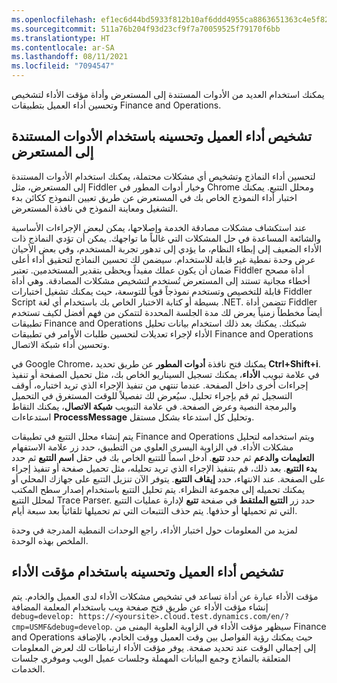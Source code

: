 ```yaml
---
ms.openlocfilehash: ef1ec6d44bd5933f812b10af6ddd4955ca8863651363c4e5f8253d23460c5ad3
ms.sourcegitcommit: 511a76b204f93d23cf9f7a70059525f79170f6bb
ms.translationtype: HT
ms.contentlocale: ar-SA
ms.lasthandoff: 08/11/2021
ms.locfileid: "7094547"
---
```


يمكنك استخدام العديد من الأدوات المستندة إلى المستعرض وأداة مؤقت الأداء لتشخيص وتحسين أداء العميل بتطبيقات Finance and Operations.

## <a name="diagnose-and-optimize-client-performance-by-using-browser-based-tools"></a>تشخيص أداء العميل وتحسينه باستخدام الأدوات المستندة إلى المستعرض 

لتحسين أداء النماذج وتشخيص أي مشكلات محتملة، يمكنك استخدام الأدوات المستندة إلى المستعرض، مثل Fiddler وخيار أدوات المطور في Chrome ومحلل التتبع. يمكنك اختبار أداء النموذج الخاص بك في المستعرض عن طريق تعيين النموذج ككائن بدء التشغيل ومعاينة النموذج في نافذة المستعرض. 

عند استكشاف مشكلات مصادقة الخدمة وإصلاحها، يمكن لبعض الإجراءات الأساسية والشائعة المساعدة في حل المشكلات التي غالباً ما تواجهك. يمكن أن تؤدي النماذج ذات الأداء الضعيف إلى إبطاء النظام، ما يؤدي إلى تدهور تجربة المستخدم، وفي بعض الأحيان عرض وحدة نمطية غير قابلة للاستخدام.
سيضمن لك تحسين النماذج لتحقيق أداء أعلى ضمان أن يكون عملك مفيداً ويحظى بتقدير المستخدمين. تعتبر Fiddler أداة مصحح أخطاء مجانية تستند إلى المستعرض تُستخدم لتشخيص مشكلات المصادقة. وهي أداة قابلة للتخصيص وتستخدم نموذجاً قوياً للتوسعة، حيث يمكنك تشغيل اختبارات Fiddler Script بسيطة أو كتابة الاختبار الخاص بك باستخدام أي لغة .NET. تتضمن أداة Fiddler أيضاً مخططاً زمنياً يعرض لك مدة الجلسة المحددة لتتمكن من فهم أفضل لكيف تستخدم تطبيقات Finance and Operations شبكتك. يمكنك بعد ذلك استخدام بيانات تحليل الأداء لإجراء تعديلات لتحسين طلبات الأوامر في تطبيقات Finance and Operations وتحسين أداء شبكة الاتصال.

في Google Chrome، يمكنك فتح نافذة **أدوات المطور** عن طريق تحديد **Ctrl+Shift+i**. في علامة تبويب **الأداء**، يمكنك تسجيل السيناريو الخاص بك، مثل تحميل الصفحة أو تنفيذ إجراءات أخرى داخل الصفحة. عندما تنتهي من تنفيذ الإجراء الذي تريد اختباره، أوقف التسجيل ثم قم بإجراء تحليل. سيُعرض لك تفصيلاً للوقت المستغرق في التحميل والبرمجة النصية وعرض الصفحة. في علامة التبويب **شبكة الاتصال**، يمكنك التقاط استدعاءات **ProcessMessage** وتحليل كل استدعاء بشكل مستقل.

يتم إنشاء محلل التتبع في تطبيقات Finance and Operations ويتم استخدامه لتحليل مشكلات الأداء. في الزاوية اليسرى العلوي من التطبيق، حدد زر علامة الاستفهام **التعليمات والدعم** ثم حدد **تتبع**.
أدخل اسماً للتتبع الخاص بك في حقل **اسم التتبع** ثم حدد **بدء التتبع**. بعد ذلك، قم بتنفيذ الإجراء الذي تريد تحليله، مثل تحميل صفحة أو تنفيذ إجراء على الصفحة. عند الانتهاء، حدد **إيقاف التتبع**. يتوفر الآن تنزيل التتبع على جهازك المحلي أو يمكنك تحميله إلى مجموعة النظراء. يتم تحليل التتبع باستخدام إصدار سطح المكتب لمحلل التتبع Trace Parser. حدد زر **التتبع الملتقط** في صفحة **تتبع** لإدارة عمليات التتبع التي تم تحميلها أو حذفها. يتم حذف التتبعات التي تم تحميلها تلقائياً بعد سبعة أيام.

لمزيد من المعلومات حول اختبار الأداء، راجع الوحدات النمطية المدرجة في وحدة الملخص بهذه الوحدة.



## <a name="diagnose-and-optimize-client-performance-by-using-performance-timer"></a>تشخيص أداء العميل وتحسينه باستخدام مؤقت الأداء 

مؤقت الأداء عبارة عن أداة تساعد في تشخيص مشكلات الأداء لدى العميل والخادم. يتم إنشاء مؤقت الأداء عن طريق فتح صفحة ويب باستخدام المعلمة المضافة `debug=develop:
https://<yoursite>.cloud.test.dynamics.com/en/?cmp=USMF&debug=develop`.
سيظهر مؤقت الأداء في الزاوية العلوية اليمنى من Finance and Operations حيث يمكنك رؤية الفواصل بين وقت العميل ووقت الخادم، بالإضافة إلى إجمالي الوقت عند تحديد صفحة. يوفر مؤقت الأداء ارتباطات لك لعرض المعلومات المتعلقة بالنماذج وجمع البيانات المهملة وجلسات عميل الويب وموفري جلسات الخدمات.

